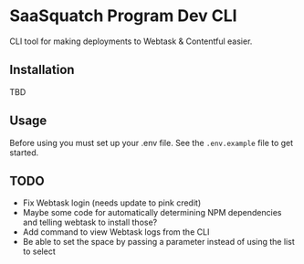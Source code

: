 # SaaSquatch Program Dev CLI

CLI tool for making deployments to Webtask & Contentful easier.

## Installation
TBD

## Usage
Before using you must set up your .env file. See the `.env.example` file to get started.

## TODO
* Fix Webtask login (needs update to pink credit)
* Maybe some code for automatically determining NPM dependencies and telling webtask to install those?
* Add command to view Webtask logs from the CLI
* Be able to set the space by passing a parameter instead of using the list to select
